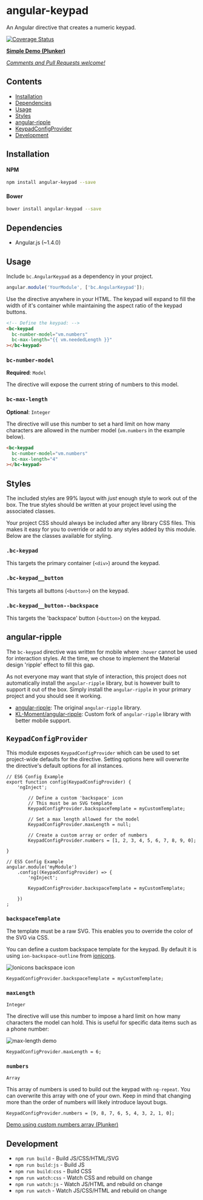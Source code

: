 # angular-keypad

An Angular directive that creates a numeric keypad.

[![Coverage Status][coveralls_badge]][coveralls_link]

[**Simple Demo (Plunker)**][demo_basic]

_[Comments and Pull Requests welcome!][issues]_

## Contents

- [Installation](#installation)
- [Dependencies](#dependencies)
- [Usage](#usage)
- [Styles](#styles)
- [angular-ripple](#angular-ripple)
- [KeypadConfigProvider](#keypadconfigprovider)
- [Development](#development)


## Installation

#### NPM
```bash
npm install angular-keypad --save
```

#### Bower
```bash
bower install angular-keypad --save
```

## Dependencies

- Angular.js (~1.4.0)


## Usage

Include `bc.AngularKeypad` as a dependency in your project.

```javascript
angular.module('YourModule', ['bc.AngularKeypad']);
```

Use the directive anywhere in your HTML. The keypad will expand to fill the width of it's container
while maintaining the aspect ratio of the keypad buttons.

```html
<!-- Define the keypad: -->
<bc-keypad
  bc-number-model="vm.numbers"
  bc-max-length="{{ vm.neededLength }}"
></bc-keypad>
```

### `bc-number-model`

**Required**: `Model`

The directive will expose the current string of numbers to this model.

### `bc-max-length`

**Optional**: `Integer`

The directive will use this number to set a hard limit on how many characters are allowed in the
number model (`vm.numbers` in the example below).

```html
<bc-keypad
  bc-number-model="vm.numbers"
  bc-max-length="4"
></bc-keypad>
```


## Styles

The included styles are 99% layout with _just_ enough style to work out of the box. The true
styles should be written at your project level using the associated classes.

Your project CSS should always be included after any library CSS files. This makes it easy for you
to override or add to any styles added by this module. Below are the classes available for styling.

### `.bc-keypad`

This targets the primary container (`<div>`) around the keypad.

### `.bc-keypad__button`

This targets all buttons (`<button>`) on the keypad.

### `.bc-keypad__button--backspace`

This targets the 'backspace' button (`<button>`) on the keypad.


## angular-ripple

The `bc-keypad` directive was written for mobile where `:hover` cannot be used for interaction
styles. At the time, we chose to implement the Material design 'ripple' effect to fill this gap.

As not everyone may want that style of interaction, this project does not automatically install the
`angular-ripple` library, but is however built to support it out of the box. Simply install the
`angular-ripple` in your primary project and you should see it working.

- [angular-ripple][angular_ripple]: The original `angular-ripple` library.
- [KL-Moment/angular-ripple][angular_ripple_fork]: Custom fork of `angular-ripple` library with better
  mobile support.


## `KeypadConfigProvider`

This module exposes `KeypadConfigProvider` which can be used to set project-wide defaults for the
directive. Setting options here will overwrite the directive's default options for all instances.

```
// ES6 Config Example
export function config(KeypadConfigProvider) {
    'ngInject';

        // Define a custom 'backspace' icon
        // This must be an SVG template
        KeypadConfigProvider.backspaceTemplate = myCustomTemplate;

        // Set a max length allowed for the model
        KeypadConfigProvider.maxLength = null;

        // Create a custom array or order of numbers
        KeypadConfigProvider.numbers = [1, 2, 3, 4, 5, 6, 7, 8, 9, 0];

}

// ES5 Config Example
angular.module('myModule')
    .config((KeypadConfigProvider) => {
        'ngInject';

        KeypadConfigProvider.backspaceTemplate = myCustomTemplate;

    })
;
```


### `backspaceTemplate`

The template must be a raw SVG. This enables you to override the color of the SVG via CSS.

You can define a custom backspace template for the keypad. By default it is using
`ion-backspace-outline` from [ionicons][ionicons].

![Ionicons backspace icon][backspace]

```
KeypadConfigProvider.backspaceTemplate = myCustomTemplate;
```

### `maxLength`

`Integer`

The directive will use this number to impose a hard limit on how many characters the model can hold.
This is useful for specific data items such as a phone number:

![max-length demo][max_length_gif]

```
KeypadConfigProvider.maxLength = 6;
```


### `numbers`

`Array`

This array of numbers is used to build out the keypad with `ng-repeat`. You can overwrite this array
with one of your own. Keep in mind that changing more than the order of numbers will likely
introduce layout bugs.

```
KeypadConfigProvider.numbers = [9, 8, 7, 6, 5, 4, 3, 2, 1, 0];
```

[Demo using custom numbers array (Plunker)][demo_custom_array]



## Development

- `npm run build` - Build JS/CSS/HTML/SVG
- `npm run build:js` - Build JS
- `npm run build:css` - Build CSS
- `npm run watch:css` - Watch CSS and rebuild on change
- `npm run watch:js` - Watch JS/HTML and rebuild on change
- `npm run watch` - Watch JS/CSS/HTML and rebuild on change



[demo_basic]: http://embed.plnkr.co/VWJh3w/
[issues]: https://github.com/benjamincharity/angular-keypad/issues
[demo_length]: http://embed.plnkr.co/qXq3s4/
[demo_ripple]: http://embed.plnkr.co/oXUTui/
[angular_ripple]: https://github.com/nelsoncash/angular-ripple
[angular_ripple_fork]: https://github.com/KL-Moment/angular-ripple
[ripple_changes]: https://github.com/KL-Moment/angular-ripple/commit/09374947e6cc986ebe7e2629b48edb0885ca842b
[backspace]: http://cdn.benjamincharity.com/plnkr/angular-keypad/backspace.svg
[ionicons]: http://ionicons.com/
[max_length_gif]: http://cdn.benjamincharity.com/plnkr/angular-keypad/rippleDemo.gif
[demo_custom_array]: http://embed.plnkr.co/LkrspU/

[coveralls_badge]: https://coveralls.io/repos/github/benjamincharity/angular-keypad/badge.svg?branch=master
[coveralls_link]: https://coveralls.io/github/benjamincharity/angular-keypad?branch=master
